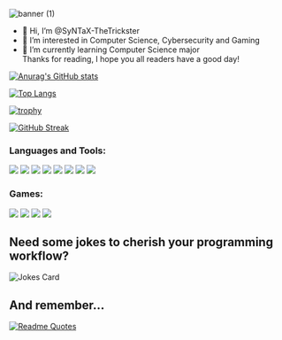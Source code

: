<!-- For banner -->
![banner (1)](https://user-images.githubusercontent.com/108221736/213935163-41bbf96d-01cd-4300-a0fa-fa67edcc24c0.png)

<!-- For main text -->
- 👋 Hi, I’m @SyNTaX-TheTrickster
- 👀 I’m interested in Computer Science, Cybersecurity and Gaming
- 🌱 I’m currently learning Computer Science major <br>
Thanks for reading, I hope you all readers have a good day!

<!-- For GitHub statistics -->
[![Anurag's GitHub stats](https://github-readme-stats.vercel.app/api?username=SyNTaX-TheTrickster&show_icons=true&theme=radical)](https://github.com/anuraghazra/github-readme-stats)

[![Top Langs](https://github-readme-stats.vercel.app/api/top-langs/?username=SyNTaX-TheTrickster&show_icons=true&theme=radical)](https://github.com/anuraghazra/github-readme-stats)

[![trophy](https://github-profile-trophy.vercel.app/?username=SyNTaX-TheTrickster&theme=radical)](https://github.com/ryo-ma/github-profile-trophy)

[![GitHub Streak](https://github-readme-streak-stats.herokuapp.com/?user=SyNTaX-TheTrickster&theme=radical)](https://git.io/streak-stats)

<!-- For Languages and tools -->
<h3 align="left">Languages and Tools:</h3>
<p align="left"> 
<img src="https://img.shields.io/badge/Python-14354C?style=for-the-badge&logo=python&logoColor=white">
<img src="https://img.shields.io/badge/HTML-239120?style=for-the-badge&logo=html5&logoColor=white">
<img src="https://img.shields.io/badge/CSS-239120?&style=for-the-badge&logo=css3&logoColor=white">
<img src="https://img.shields.io/badge/JavaScript-F7DF1E?style=for-the-badge&logo=javascript&logoColor=black">
<img src="https://img.shields.io/badge/Java-ED8B00?style=for-the-badge&logo=java&logoColor=white">

<img src="https://img.shields.io/badge/PHP-777BB4?style=for-the-badge&logo=php&logoColor=white">
<img src="https://img.shields.io/badge/Rust-000000?style=for-the-badge&logo=rust&logoColor=white">
<img src="https://img.shields.io/badge/Java-ED8B00?style=for-the-badge&logo=java&logoColor=white">
</p>

<!-- For Games -->
<h3 align="left">Games:</h3>
<p align="left">
<img src="https://img.shields.io/badge/Battle.net-000?style=for-the-badge&logo=battle.net&logoColor=148EFF">
<img src="https://img.shields.io/badge/Riot_Games-D32936?style=for-the-badge&logo=riot-games&logoColor=white">
<img src="https://img.shields.io/badge/Steam-000000?style=for-the-badge&logo=steam&logoColor=white">
<img src="https://img.shields.io/badge/PlayStation-003791?style=for-the-badge&logo=playstation&logoColor=white">
</p>

<!-- For Jokes -->
<h2>Need some jokes to cherish your programming workflow?</h2>
<img src="https://readme-jokes.vercel.app/api?theme=radical" alt="Jokes Card" />

<!-- For Quotes -->
## And remember...
[![Readme Quotes](https://quotes-github-readme.vercel.app/api?type=horizontal&theme=radical)](https://github.com/piyushsuthar/github-readme-quotes)

<!---
SyNTaX-TheTrickster/SyNTaX-TheTrickster is a ✨ special ✨ repository because its `README.md` (this file) appears on your GitHub profile.
You can click the Preview link to take a look at your changes.
--->

